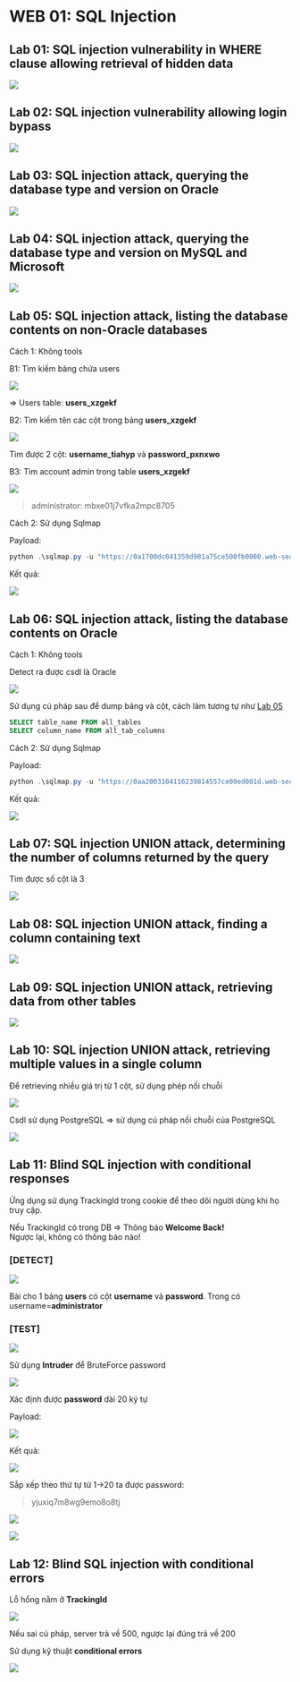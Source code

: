 # WEB 01: SQL Injection

## Lab 01: SQL injection vulnerability in WHERE clause allowing retrieval of hidden data

![](image.png)

## Lab 02: SQL injection vulnerability allowing login bypass

![](image-1.png)

## Lab 03: SQL injection attack, querying the database type and version on Oracle

![](image-2.png)

## Lab 04: SQL injection attack, querying the database type and version on MySQL and Microsoft

![](image-3.png)

## Lab 05: SQL injection attack, listing the database contents on non-Oracle databases

Cách 1: Không tools

B1: Tìm kiếm bảng chứa users

![](image-4.png)

=> Users table: <b>users_xzgekf</b>

B2: Tìm kiếm tên các cột trong bảng <b>users_xzgekf</b>

![](image-5.png)

Tìm được 2 cột: <b>username_tiahyp</b> và <b>password_pxnxwo</b>

B3: Tìm account admin trong table <b>users_xzgekf</b>

![](image-6.png)

>administrator: mbxe01j7vfka2mpc8705

Cách 2: Sử dụng Sqlmap

Payload:

```powershell
python .\sqlmap.py -u "https://0a1700dc041359d981a75ce500fb0000.web-security-academy.net/filter?category=" -p "category" --dbs --dump
```
Kết quả:

![](image-7.png)

## Lab 06: SQL injection attack, listing the database contents on Oracle

Cách 1: Không tools

Detect ra được csdl là Oracle 

![](image-8.png)

Sử dụng cú pháp sau để dump bảng và cột, cách làm tương tự như <a href="#lab-05-sql-injection-attack-listing-the-database-contents-on-non-oracle-databases">Lab 05</a>
```sql
SELECT table_name FROM all_tables
SELECT column_name FROM all_tab_columns
```
Cách 2: Sử dụng Sqlmap

Payload:
```powershell
python .\sqlmap.py -u "https://0aa2003104116239814557ce00ed001d.web-security-academy.net/filter?category=" -p "category" --dbms=oracle --dump
```
Kết quả:

![](image-9.png)

## Lab 07: SQL injection UNION attack, determining the number of columns returned by the query

Tìm được số cột là 3

![](image-10.png)

## Lab 08: SQL injection UNION attack, finding a column containing text

![](image-12.png)

## Lab 09: SQL injection UNION attack, retrieving data from other tables

![](image-13.png)

## Lab 10: SQL injection UNION attack, retrieving multiple values in a single column

Để retrieving nhiều giá trị từ 1 cột, sử dụng phép nối chuỗi

![](image-14.png)

Csdl sử dụng PostgreSQL => sử dụng cú pháp nối chuỗi của PostgreSQL

![](image-15.png)

## Lab 11: Blind SQL injection with conditional responses

Ứng dụng sử dụng TrackingId trong cookie để theo dõi người dùng khi họ truy cập. 

Nếu TrackingId có trong DB => Thông báo <b>Welcome Back!</b><br>
Ngược lại, không có thông báo nào!

### [DETECT]

![](image-16.png)

Bài cho 1 bảng <b>users</b> có cột <b>username</b> và <b>password</b>. Trong có username=<b>administrator</b>

### [TEST]

![](image-17.png)

Sử dụng <b>Intruder</b> để BruteForce password

![](image-18.png)

Xác định được <b>password</b> dài 20 ký tự

Payload:

![](image-19.png)

Kết quả:

![](image-20.png)

Sắp xếp theo thứ tự từ 1->20 ta được password:

> yjuxiq7m8wg9emo8o8tj

![](image-21.png)

![](image-22.png)

## Lab 12: Blind SQL injection with conditional errors

Lỗ hổng nằm ở <b>TrackingId</b>

![](image-23.png)

Nếu sai cú pháp, server trả về 500, ngược lại đúng trả về 200

Sử dụng kỹ thuật <b>conditional errors</b>

![](image-26.png)


